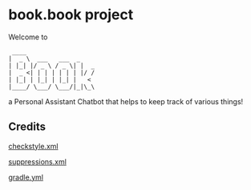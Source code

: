 # book.book project

Welcome to
```
 ____
|  _ \  ___   ___  _
| |_| |/ _ \ / _ \| |  _
|  _ <| | | | | | | |/ /
| |_| | |_| | |_| |   <
|____/ \___/ \___/|_|\_\
```
a Personal Assistant Chatbot that helps to keep track of various things!

## Credits
[checkstyle.xml](https://github.com/se-edu/addressbook-level3/tree/master/config/checkstyle)

[suppressions.xml](https://github.com/se-edu/addressbook-level3/tree/master/config/checkstyle)

[gradle.yml](https://github.com/se-edu/duke/blob/full-template/.github/workflows/gradle.yml)